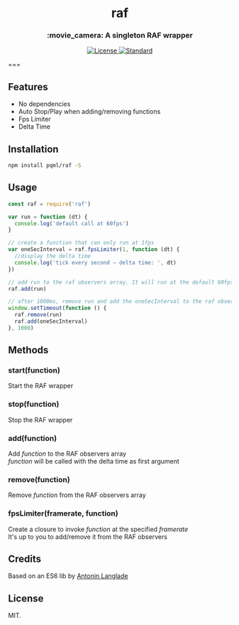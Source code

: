 <h1 align="center">raf</h1>
<h3 align="center">:movie_camera: A singleton RAF wrapper</h3>

<div align="center">
  <!-- License -->
  <a href="https://raw.githubusercontent.com/pqml/raf/master/LICENSE">
    <img src="https://img.shields.io/badge/license-MIT-blue.svg?style=flat-square" alt="License" />
  </a>
  <!-- Standard -->
  <a href="http://standardjs.com/">
    <img src="https://img.shields.io/badge/code%20style-standard-brightgreen.svg?style=flat-square" alt="Standard" />
  </a>
</div>

===

## Features

- No dependencies
- Auto Stop/Play when adding/removing functions
- Fps Limiter
- Delta Time

## Installation

```sh
npm install pqml/raf -S
```

## Usage

```javascript
const raf = require('raf')

var run = function (dt) {
  console.log('default call at 60fps')
}

// create a function that can only run at 1fps
var oneSecInterval = raf.fpsLimiter(1, function (dt) {
  //display the delta time
  console.log('tick every second — delta time: ', dt)
})

// add run to the raf observers array. It will run at the default 60fps
raf.add(run)

// after 1000ms, remove run and add the oneSecInterval to the raf observers array
window.setTimeout(function () {
  raf.remove(run)
  raf.add(oneSecInterval)
}, 1000)

```

## Methods

### start(function)
Start the RAF wrapper

### stop(function)
Stop the RAF wrapper

### add(function)
Add _function_ to the RAF observers array <br/>
_function_ will be called with the delta time as first argument

### remove(function)
Remove _function_ from the RAF observers array

### fpsLimiter(framerate, function)
Create a closure to invoke _function_ at the specified _framerate_ <br/>
It's up to you to add/remove it from the RAF observers

## Credits
Based on an ES6 lib by [Antonin Langlade](https://github.com/antoninlanglade)

## License
MIT.